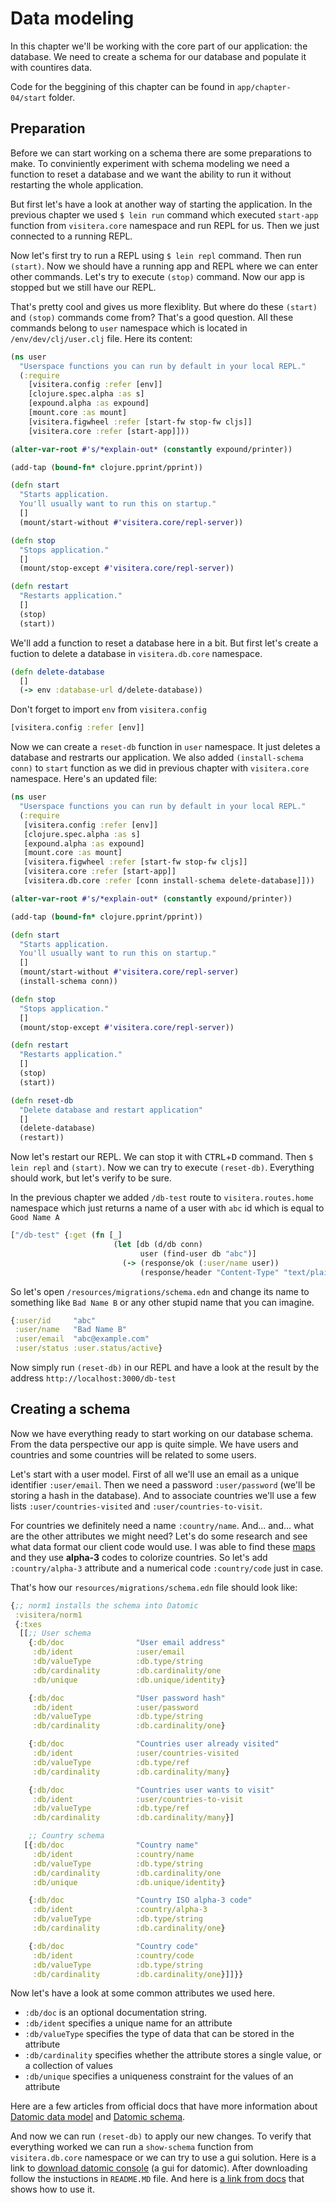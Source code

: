 # Data modeling

In this chapter we'll be working with the core part of our application: the database. We need to create a schema for our database and populate it with countires data. 

Code for the beggining of this chapter can be found in  `app/chapter-04/start` folder.

## Preparation

Before we can start working on a schema there are some preparations to make. To conviniently experiment with schema modeling we need a function to reset a database and we want the ability to run it without restarting the whole application. 

But first let's have a look at another way of starting the application. In the previous chapter we used `$ lein run` command which executed `start-app` function from `visitera.core` namespace and run REPL for us. Then we just connected to a running REPL.

Now let's first try to run a REPL using `$ lein repl` command. Then run `(start)`. Now we should have a running app and REPL where we can enter other commands. Let's try to execute `(stop)` command. Now our app is stopped but we still have our REPL. 

That's pretty cool and gives us more flexiblity. But where do these `(start)` and `(stop)` commands come from? That's a good question. All these commands belong to `user` namespace which is located in `/env/dev/clj/user.clj` file. Here its content:

```clojure
(ns user
  "Userspace functions you can run by default in your local REPL."
  (:require
    [visitera.config :refer [env]]
    [clojure.spec.alpha :as s]
    [expound.alpha :as expound]
    [mount.core :as mount]
    [visitera.figwheel :refer [start-fw stop-fw cljs]]
    [visitera.core :refer [start-app]]))

(alter-var-root #'s/*explain-out* (constantly expound/printer))

(add-tap (bound-fn* clojure.pprint/pprint))

(defn start 
  "Starts application.
  You'll usually want to run this on startup."
  []
  (mount/start-without #'visitera.core/repl-server))

(defn stop 
  "Stops application."
  []
  (mount/stop-except #'visitera.core/repl-server))

(defn restart 
  "Restarts application."
  []
  (stop)
  (start))
```
We'll add a function to reset a database here in a bit. But first let's create a fuction to delete a database in `visitera.db.core` namespace. 

```clojure
(defn delete-database
  []
  (-> env :database-url d/delete-database))
```
Don't forget to import `env` from `visitera.config`

```clojure
[visitera.config :refer [env]]
```

Now we can create a `reset-db` function in `user` namespace. It just deletes a database and restrarts our application. We also added `(install-schema conn)` to `start` function as we did in previous chapter with `visitera.core` namespace. Here's an updated file:

```clojure
(ns user
  "Userspace functions you can run by default in your local REPL."
  (:require
   [visitera.config :refer [env]]
   [clojure.spec.alpha :as s]
   [expound.alpha :as expound]
   [mount.core :as mount]
   [visitera.figwheel :refer [start-fw stop-fw cljs]]
   [visitera.core :refer [start-app]]
   [visitera.db.core :refer [conn install-schema delete-database]]))

(alter-var-root #'s/*explain-out* (constantly expound/printer))

(add-tap (bound-fn* clojure.pprint/pprint))

(defn start 
  "Starts application.
  You'll usually want to run this on startup."
  []
  (mount/start-without #'visitera.core/repl-server)
  (install-schema conn))

(defn stop 
  "Stops application."
  []
  (mount/stop-except #'visitera.core/repl-server))

(defn restart 
  "Restarts application."
  []
  (stop)
  (start))

(defn reset-db
  "Delete database and restart application"
  []
  (delete-database)
  (restart))
```

Now let's restart our REPL. We can stop it with <kbd>CTRL</kbd>+<kbd>D</kbd> command. Then `$ lein repl` and `(start)`. Now we can try to execute `(reset-db)`. Everything should work, but let's verify to be sure. 

In the previous chapter we added `/db-test` route to `visitera.routes.home` namespace which just returns a name of a user with `abc` id which is equal to `Good Name A`
 
```clojure
["/db-test" {:get (fn [_]
                       (let [db (d/db conn)
                             user (find-user db "abc")]
                         (-> (response/ok (:user/name user))
                             (response/header "Content-Type" "text/plain; charset=utf-8"))))}]
```

So let's open `/resources/migrations/schema.edn` and change its name to something like `Bad Name B` or any other stupid name that you can imagine.

```clojure
{:user/id     "abc"
 :user/name   "Bad Name B"
 :user/email  "abc@example.com"
 :user/status :user.status/active}
```
Now simply run `(reset-db)` in our REPL and have a look at the result by the address `http://localhost:3000/db-test`

## Creating a schema

Now we have everything ready to start working on our database schema. From the data perspective our app is quite simple. We have users and countries and some countries will be related to some users. 

Let's start with a user model. First of all we'll use an email as a unique identifier `:user/email`. Then we need a password `:user/password` (we'll be storing a hash in the database). And to associate countries we'll use a few lists `:user/countries-visited` and `:user/countries-to-visit`.

For countries we definitely need a name `:country/name`. And... and... what are the other attributes we might need? Let's do some research and see what data format our client code would use. I was able to find these [maps][datamaps] and they use **alpha-3** codes to colorize countries. So let's add `:country/alpha-3` attribute and a numerical code `:country/code` just in case.

That's how our `resources/migrations/schema.edn` file should look like:

```clojure
{;; norm1 installs the schema into Datomic
 :visitera/norm1
 {:txes
  [[;; User schema
    {:db/doc                "User email address"
     :db/ident              :user/email
     :db/valueType          :db.type/string
     :db/cardinality        :db.cardinality/one
     :db/unique             :db.unique/identity}

    {:db/doc                "User password hash"
     :db/ident              :user/password
     :db/valueType          :db.type/string
     :db/cardinality        :db.cardinality/one}

    {:db/doc                "Countries user already visited"
     :db/ident              :user/countries-visited
     :db/valueType          :db.type/ref
     :db/cardinality        :db.cardinality/many}

    {:db/doc                "Countries user wants to visit"
     :db/ident              :user/countries-to-visit
     :db/valueType          :db.type/ref
     :db/cardinality        :db.cardinality/many}]

    ;; Country schema
   [{:db/doc                "Country name"
     :db/ident              :country/name
     :db/valueType          :db.type/string
     :db/cardinality        :db.cardinality/one
     :db/unique             :db.unique/identity}

    {:db/doc                "Country ISO alpha-3 code"
     :db/ident              :country/alpha-3
     :db/valueType          :db.type/string
     :db/cardinality        :db.cardinality/one}

    {:db/doc                "Country code"
     :db/ident              :country/code
     :db/valueType          :db.type/string
     :db/cardinality        :db.cardinality/one}]]}}
```

Now let's have a look at some common attributes we used here.

 - `:db/doc` is an optional documentation string.
 - `:db/ident` specifies a unique name for an attribute
 - `:db/valueType` specifies the type of data that can be stored in the attribute
 - `:db/cardinality` specifies whether the attribute stores a single value, or a collection of values
 - `:db/unique` specifies a uniqueness constraint for the values of an attribute

Here are a few articles from official docs that have more information about [Datomic data model][datomic-data-model] and [Datomic schema][datomic-schema].

And now we can run `(reset-db)` to apply our new changes. To verify that everything worked we can run a `show-schema` function from `visitera.db.core` namespace or we can try to use a gui solution. Here is a link to [download datomic console][datomic-console-download] (a gui for datomic). After downloading follow the instuctions in `README.MD` file. And here is [a link from docs][datomic-console-docs] that shows how to use it.



[datamaps]: https://datamaps.github.io/
[datomic-data-model]: https://docs.datomic.com/cloud/whatis/data-model.html
[datomic-schema]: https://docs.datomic.com/cloud/schema/schema-reference.html
[datomic-console-download]: https://my.datomic.com/downloads/console
[datomic-console-docs]: https://docs.datomic.com/on-prem/console.html
<!--stackedit_data:
eyJoaXN0b3J5IjpbLTE2MTE2MDY1NywxMDE1NDA1NjExLDM1NT
EwMDAzOF19
-->
